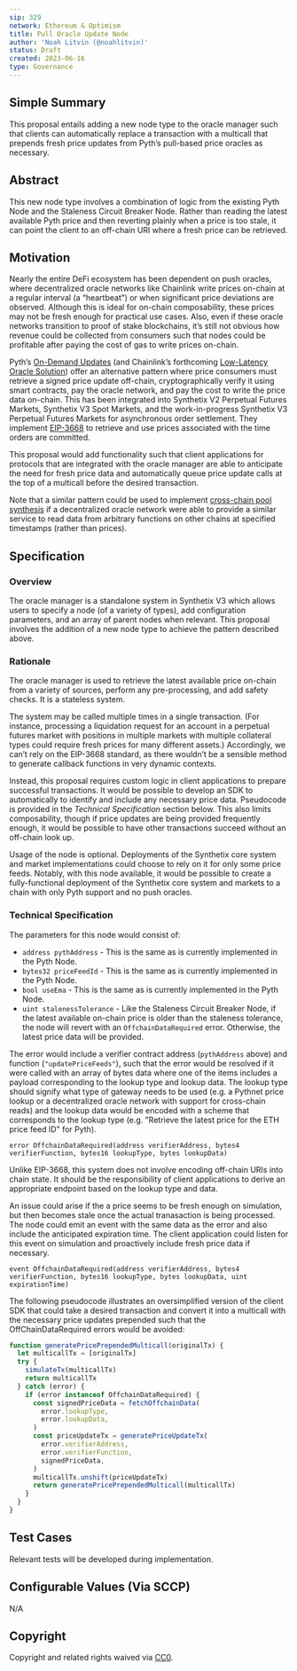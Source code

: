 ```yaml
---
sip: 329
network: Ethereum & Optimism
title: Pull Oracle Update Node
author: 'Noah Litvin (@noahlitvin)'
status: Draft
created: 2023-06-16
type: Governance
---
```


## Simple Summary

This proposal entails adding a new node type to the oracle manager such that clients can automatically replace a transaction with a multicall that prepends fresh price updates from Pyth’s pull-based price oracles as necessary.

## Abstract

This new node type involves a combination of logic from the existing Pyth Node and the Staleness Circuit Breaker Node. Rather than reading the latest available Pyth price and then reverting plainly when a price is too stale, it can point the client to an off-chain URI where a fresh price can be retrieved.

## Motivation

Nearly the entire DeFi ecosystem has been dependent on push oracles, where decentralized oracle networks like Chainlink write prices on-chain at a regular interval (a “heartbeat”) or when significant price deviations are observed. Although this is ideal for on-chain composability, these prices may not be fresh enough for practical use cases. Also, even if these oracle networks transition to proof of stake blockchains, it’s still not obvious how revenue could be collected from consumers such that nodes could be profitable after paying the cost of gas to write prices on-chain.

Pyth’s [On-Demand Updates](https://docs.pyth.network/pythnet-price-feeds/on-demand) (and Chainlink’s forthcoming [Low-Latency Oracle Solution](https://blog.chain.link/low-latency-oracle-solution/)) offer an alternative pattern where price consumers must retrieve a signed price update off-chain, cryptographically verify it using smart contracts, pay the oracle network, and pay the cost to write the price data on-chain. This has been integrated into Synthetix V2 Perpetual Futures Markets, Synthetix V3 Spot Markets, and the work-in-progress Synthetix V3 Perpetual Futures Markets for asynchronous order settlement. They implement [EIP-3668](https://eips.ethereum.org/EIPS/eip-3668) to retrieve and use prices associated with the time orders are committed.

This proposal would add functionality such that client applications for protocols that are integrated with the oracle manager are able to anticipate the need for fresh price data and automatically queue price update calls at the top of a multicall before the desired transaction.

Note that a similar pattern could be used to implement [cross-chain pool synthesis](../sip-312) if a decentralized oracle network were able to provide a similar service to read data from arbitrary functions on other chains at specified timestamps (rather than prices).

## Specification

### Overview

The oracle manager is a standalone system in Synthetix V3 which allows users to specify a node (of a variety of types), add configuration parameters, and an array of parent nodes when relevant. This proposal involves the addition of a new node type to achieve the pattern described above.

### Rationale

The oracle manager is used to retrieve the latest available price on-chain from a variety of sources, perform any pre-processing, and add safety checks. It is a stateless system.

The system may be called multiple times in a single transaction. (For instance, processing a liquidation request for an account in a perpetual futures market with positions in multiple markets with multiple collateral types could require fresh prices for many different assets.) Accordingly, we can’t rely on the EIP-3668 standard, as there wouldn’t be a sensible method to generate callback functions in very dynamic contexts.

Instead, this proposal requires custom logic in client applications to prepare successful transactions. It would be possible to develop an SDK to automatically to identify and include any necessary price data. Pseudocode is provided in the _Technical Specification_ section below. This also limits composability, though if price updates are being provided frequently enough, it would be possible to have other transactions succeed without an off-chain look up.

Usage of the node is optional. Deployments of the Synthetix core system and market implementations could choose to rely on it for only some price feeds. Notably, with this node available, it would be possible to create a fully-functional deployment of the Synthetix core system and markets to a chain with only Pyth support and no push oracles.

### Technical Specification

The parameters for this node would consist of:

- `address pythAddress` - This is the same as is currently implemented in the Pyth Node.
- `bytes32 priceFeedId` - This is the same as is currently implemented in the Pyth Node.
- `bool useEma` - This is the same as is currently implemented in the Pyth Node.
- `uint stalenessTolerance` - Like the Staleness Circuit Breaker Node, if the latest available on-chain price is older than the staleness tolerance, the node will revert with an `OffchainDataRequired` error. Otherwise, the latest price data will be provided.

The error would include a verifier contract address (`pythAddress` above) and function (`"updatePriceFeeds"`), such that the error would be resolved if it were called with an array of bytes data where one of the items includes a payload corresponding to the lookup type and lookup data. The lookup type should signify what type of gateway needs to be used (e.g. a Pythnet price lookup or a decentralized oracle network with support for cross-chain reads) and the lookup data would be encoded with a scheme that corresponds to the lookup type (e.g. "Retrieve the latest price for the ETH price feed ID" for Pyth).

```solidity
error OffchainDataRequired(address verifierAddress, bytes4 verifierFunction, bytes16 lookupType, bytes lookupData)
```

Unlike EIP-3668, this system does not involve encoding off-chain URIs into chain state. It should be the responsibility of client applications to derive an appropriate endpoint based on the lookup type and data.

An issue could arise if the a price seems to be fresh enough on simulation, but then becomes stale once the actual tranasaction is being processed. The node could emit an event with the same data as the error and also include the anticipated expiration time. The client application could listen for this event on simulation and proactively include fresh price data if necessary.

```solidity
event OffchainDataRequired(address verifierAddress, bytes4 verifierFunction, bytes16 lookupType, bytes lookupData, uint expirationTime)
```

The following pseudocode illustrates an oversimplified version of the client SDK that could take a desired transaction and convert it into a multicall with the necessary price updates prepended such that the OffChainDataRequired errors would be avoided:

```js
function generatePricePrependedMulticall(originalTx) {
  let multicallTx = [originalTx]
  try {
    simulateTx(multicallTx)
    return multicallTx
  } catch (error) {
    if (error instanceof OffchainDataRequired) {
      const signedPriceData = fetchOffchainData(
        error.lookupType,
        error.lookupData,
      )
      const priceUpdateTx = generatePriceUpdateTx(
        error.verifierAddress,
        error.verifierFunction,
        signedPriceData,
      )
      multicallTx.unshift(priceUpdateTx)
      return generatePricePrependedMulticall(multicallTx)
    }
  }
}
```

## Test Cases

Relevant tests will be developed during implementation.

## Configurable Values (Via SCCP)

N/A

## Copyright

Copyright and related rights waived via [CC0](https://creativecommons.org/publicdomain/zero/1.0/).
